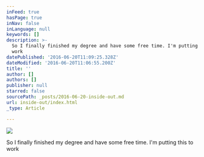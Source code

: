 ```yaml
---
inFeed: true
hasPage: true
inNav: false
inLanguage: null
keywords: []
description: >-
  So I finally finished my degree and have some free time. I'm putting this to
  work 
datePublished: '2016-06-20T11:09:25.328Z'
dateModified: '2016-06-20T11:06:55.200Z'
title: ''
author: []
authors: []
publisher: null
starred: false
sourcePath: _posts/2016-06-20-inside-out.md
url: inside-out/index.html
_type: Article

---
```

![](https://the-grid-user-content.s3-us-west-2.amazonaws.com/9a969f5f-58cb-4fba-a937-9b40799b50c9.jpg)

So I finally finished my degree and have some free time. I'm putting this to work